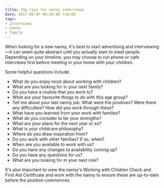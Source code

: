 ```yaml
---
title: Top tips for nanny interviews
date: 2017-06-07 09:34:00 +10:00
tags:
- interviews
- nanny
- family
---
```


When looking for a new nanny, it's best to start advertising and interviewing—it can seem quite abstract until you actually start to meet people. Depending on your timeline, you may choose to run phone or cafe interviews first before meeting in your home with your children. 

Some helpful questions include: 

* What do you enjoy most about working with children? 
* What are you looking for in your next family? 
* Do you have a routine that you work to? 
* What are your favourite things to do with this age group? 
* Tell me about your last nanny job. What were the positives? Were there any difficulties? How did you work through these? 
* What have you learned from your work with families? 
* What do you consider to be your strengths? 
* What are your plans for the next year or so? 
* What is your childcare philosophy? 
* Where do you draw inspiration from? 
* Do you work with other families? If so, when? 
* When are you available to work with us? 
* Do you have any changes to availability coming up? 
* Do you have any questions for us? 
* What are you looking for in your next role? 

It's also important to view the nanny's Working with Children Check and First Aid Certificate and work with the nanny to ensure these are up-to-date before the position commences. 